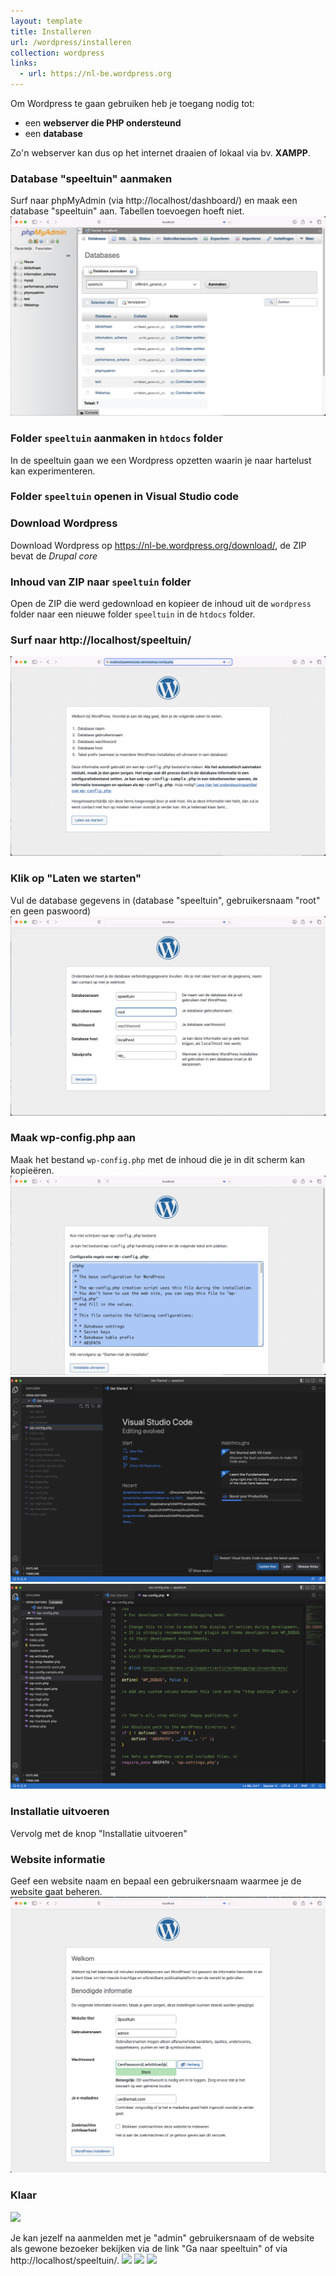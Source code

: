 ```yaml
---
layout: template
title: Installeren
url: /wordpress/installeren
collection: wordpress
links:
  - url: https://nl-be.wordpress.org
---
```

Om Wordpress te gaan gebruiken heb je toegang nodig tot:
* een <strong>webserver die PHP ondersteund</strong> 
* een <strong>database</strong>

Zo'n webserver kan dus op het internet draaien of lokaal via bv. <strong>XAMPP</strong>.

### Database "speeltuin" aanmaken
Surf naar phpMyAdmin (via http://localhost/dashboard/) en maak een database "speeltuin" aan. Tabellen toevoegen hoeft niet.
<img src="images/installeren_nieuwe_database.jpg" />

### Folder <code>speeltuin</code> aanmaken in <code>htdocs</code> folder
In de speeltuin gaan we een Wordpress opzetten waarin je naar hartelust kan experimenteren.

### Folder <code>speeltuin</code> openen in Visual Studio code

### Download Wordpress
Download Wordpress op https://nl-be.wordpress.org/download/, de ZIP bevat de <em>Drupal core</em>

### Inhoud van ZIP naar <code>speeltuin</code> folder
Open de ZIP die werd gedownload en kopieer de inhoud uit de <code>wordpress</code> folder naar een nieuwe folder <code>speeltuin</code> in de <code>htdocs</code> folder.

### Surf naar http://localhost/speeltuin/
<img src="images/installeren_start.jpg" />

### Klik op "Laten we starten"
Vul de database gegevens in (database "speeltuin", gebruikersnaam "root" en geen paswoord)
<img src="images/installeren_database.jpg" />

### Maak wp-config.php aan
Maak het bestand <code>wp-config.php</code> met de inhoud die je in dit scherm kan kopieëren.
<img src="images/installeren_config.jpg" />
<img src="images/installeren_config_2.jpg" />
<img src="images/installeren_config_3.jpg" />

### Installatie uitvoeren
Vervolg met de knop "Installatie uitvoeren"

### Website informatie
Geef een website naam en bepaal een gebruikersnaam waarmee je de website gaat beheren.
<img src="images/installeren_website_informatie.jpg" />

### Klaar

<img src="images/installeren_website_bijna_klaar.jpg" />

Je kan jezelf na aanmelden met je "admin" gebruikersnaam of de website als gewone bezoeker bekijken via de link "Ga naar speeltuin" of via http://localhost/speeltuin/.
<img src="images/installeren_website_aanmelden.jpg" />
<img src="images/installeren_website_niet_aangemeld.jpg" />
<img src="images/installeren_website_aangemeld.jpg" />
